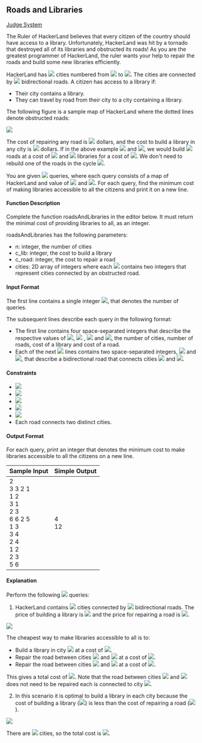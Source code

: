 ## Roads and Libraries

[Judge System](https://www.hackerrank.com/challenges/torque-and-development/problem)

The Ruler of HackerLand believes that every citizen of the country should have access to a library. Unfortunately, HackerLand was hit by a tornado that destroyed all of its libraries and obstructed its roads! As you are the greatest programmer of HackerLand, the ruler wants your help to repair the roads and build some new libraries efficiently.

HackerLand has <img src="https://latex.codecogs.com/svg.latex?\Large&space;n"> cities numbered from <img src="https://latex.codecogs.com/svg.latex?\Large&space;1"> to <img src="https://latex.codecogs.com/svg.latex?\Large&space;n">. The cities are connected by <img src="https://latex.codecogs.com/svg.latex?\Large&space;m"> bidirectional roads. A citizen has access to a library if:

- Their city contains a library.
- They can travel by road from their city to a city containing a library.

The following figure is a sample map of HackerLand where the dotted lines denote obstructed roads:

![](https://github.com/andy489/Data_Structures_and_Algorithms_CPP/blob/master/assets/Roads%20and%20Libraries%2001.png)

The cost of repairing any road is <img src="https://latex.codecogs.com/svg.latex?\Large&space;c_{road}"> dollars, and the cost to build a library in any city is <img src="https://latex.codecogs.com/svg.latex?\Large&space;c_{lib}"> dollars. If in the above example <img src="https://latex.codecogs.com/svg.latex?\Large&space;c_{road}=2"> and <img src="https://latex.codecogs.com/svg.latex?\Large&space;c_{lib}=3">, we would build <img src="https://latex.codecogs.com/svg.latex?\Large&space;5"> roads at a cost of <img src="https://latex.codecogs.com/svg.latex?\Large&space;5\times{2}"> and <img src="https://latex.codecogs.com/svg.latex?\Large&space;2"> libraries for a cost of <img src="https://latex.codecogs.com/svg.latex?\Large&space;6">. We don't need to rebuild one of the roads in the cycle <img src="https://latex.codecogs.com/svg.latex?\Large&space;1\rightarrow{2}\rightarrow{3}\rightarrow{1}">.

You are given <img src="https://latex.codecogs.com/svg.latex?\Large&space;q"> queries, where each query consists of a map of HackerLand and value of <img src="https://latex.codecogs.com/svg.latex?\Large&space;c_{lib}"> and <img src="https://latex.codecogs.com/svg.latex?\Large&space;c_road">. For each query, find the minimum cost of making libraries accessible to all the citizens and print it on a new line.

#### Function Description

Complete the function roadsAndLibraries in the editor below. It must return the minimal cost of providing libraries to all, as an integer.

roadsAndLibraries has the following parameters:

- n: integer, the number of cities
- c_lib: integer, the cost to build a library
- c_road: integer, the cost to repair a road
- cities: 2D array of integers where each <img src="https://latex.codecogs.com/svg.latex?\Large&space;cities[i]"> contains two integers that represent cities connected by an obstructed road.

#### Input Format

The first line contains a single integer <img src="https://latex.codecogs.com/svg.latex?\Large&space;q">, that denotes the number of queries.

The subsequent lines describe each query in the following format:
- The first line contains four space-separated integers that describe the respective values of <img src="https://latex.codecogs.com/svg.latex?\Large&space;n">, <img src="https://latex.codecogs.com/svg.latex?\Large&space;m"> , <img src="https://latex.codecogs.com/svg.latex?\Large&space;c_{lib}"> and <img src="https://latex.codecogs.com/svg.latex?\Large&space;c_{road}">, the number of cities, number of roads, cost of a library and cost of a road.
- Each of the next <img src="https://latex.codecogs.com/svg.latex?\Large&space;m"> lines contains two space-separated integers, <img src="https://latex.codecogs.com/svg.latex?\Large&space;u[i]"> and <img src="https://latex.codecogs.com/svg.latex?\Large&space;v[i]">, that describe a bidirectional road that connects cities <img src="https://latex.codecogs.com/svg.latex?\Large&space;u[i]"> and <img src="https://latex.codecogs.com/svg.latex?\Large&space;v[i]">.

#### Constraints

- <img src="https://latex.codecogs.com/svg.latex?\Large&space;1\le{q}\le{10}">
- <img src="https://latex.codecogs.com/svg.latex?\Large&space;1\le{n}\le{10^5}">
- <img src="https://latex.codecogs.com/svg.latex?\Large&space;0\le{m}\le{min{\bigg(10^5,\frac{n\cdot{(n-1)}}{2}\bigg)}}">
- <img src="https://latex.codecogs.com/svg.latex?\Large&space;1\le{c_{road},c_{lib}}\le{10^5}">
- <img src="https://latex.codecogs.com/svg.latex?\Large&space;1\le{u[i],v[i]}\le{n}">
- Each road connects two distinct cities.

#### Output Format

For each query, print an integer that denotes the minimum cost to make libraries accessible to all the citizens on a new line.

Sample Input|Simple Output
-|-
2<br>3 3 2 1<br>1 2<br>3 1<br>2 3<br>6 6 2 5<br>1 3<br>3 4<br>2 4<br>1 2<br>2 3<br>5 6|4<br>12

#### Explanation

Perform the following <img src="https://latex.codecogs.com/svg.latex?\Large&space;q=2"> queries:

1. HackerLand contains <img src="https://latex.codecogs.com/svg.latex?\Large&space;n=3"> cities connected by <img src="https://latex.codecogs.com/svg.latex?\Large&space;m=3"> bidirectional roads. The price of building a library is <img src="https://latex.codecogs.com/svg.latex?\Large&space;c_{lib}=2"> and the price for repairing a road is <img src="https://latex.codecogs.com/svg.latex?\Large&space;c_{road}=1">.

![](https://github.com/andy489/Data_Structures_and_Algorithms_CPP/blob/master/assets/Roads%20and%20Libraries%2002.png)

The cheapest way to make libraries accessible to all is to:

- Build a library in city <img src="https://latex.codecogs.com/svg.latex?\Large&space;1"> at a cost of <img src="https://latex.codecogs.com/svg.latex?\Large&space;x=2">.
- Repair the road between cities <img src="https://latex.codecogs.com/svg.latex?\Large&space;1"> and <img src="https://latex.codecogs.com/svg.latex?\Large&space;2"> at a cost of <img src="https://latex.codecogs.com/svg.latex?\Large&space;y=1">.
- Repair the road between cities <img src="https://latex.codecogs.com/svg.latex?\Large&space;2"> and <img src="https://latex.codecogs.com/svg.latex?\Large&space;3"> at a cost of <img src="https://latex.codecogs.com/svg.latex?\Large&space;y=1">.

This gives a total cost of <img src="https://latex.codecogs.com/svg.latex?\Large&space;2+1+1=4">. Note that the road between cities <img src="https://latex.codecogs.com/svg.latex?\Large&space;3"> and <img src="https://latex.codecogs.com/svg.latex?\Large&space;1"> does not need to be repaired each is connected to city <img src="https://latex.codecogs.com/svg.latex?\Large&space;2">.

2. In this scenario it is optimal to build a library in each city because the cost of building a library (<img src="https://latex.codecogs.com/svg.latex?\Large&space;c_{lib}=2">) is less than the cost of repairing a road (<img src="https://latex.codecogs.com/svg.latex?\Large&space;c_{road}=5">).

![](https://github.com/andy489/Data_Structures_and_Algorithms_CPP/blob/master/assets/Roads%20and%20Libraries%2003.png)

There are <img src="https://latex.codecogs.com/svg.latex?\Large&space;6"> cities, so the total cost is <img src="https://latex.codecogs.com/svg.latex?\Large&space;6\times{2}=12">.
